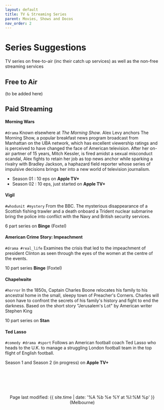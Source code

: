 ```yaml
---
layout: default
title: TV & Streaming Series
parent: Movies, Shows and Docos
nav_order: 2
---
```

# Series Suggestions
TV series on free-to-air (inc their catch up services) as well as the non-free streaming services
## Free to Air
(to be added here)

## Paid Streaming

#### Morning Wars
`#drama`
Known elsewhere at *The Morning Show*. Alex Levy anchors The Morning Show, a popular breakfast news program broadcast from Manhattan on the UBA network, which has excellent viewership ratings and is perceived to have changed the face of American television.  After her on-air partner of 15 years, Mitch Kessler, is fired amidst a sexual misconduct scandal, Alex fights to retain her job as top news anchor while sparking a rivalry with Bradley Jackson, a haphazard field reporter whose series of impulsive decisions brings her into a new world of television journalism. 
- Season 01 : 10 eps on **Apple TV+**
- Season 02 : 10 eps, just started on **Apple TV+**

#### Vigil
`#whodunit #mystery`
From the BBC. The mysterious disappearance of a Scottish fishing trawler and a death onboard a Trident nuclear submarine bring the police into conflict with the Navy and British security services.

6 part series on **Binge** (Foxtel)

#### American Crime Story: Impeachment
`#drama #real_life`
Examines the crisis that led to the impeachment of president Clinton as seen through the eyes of the women at the centre of the events.

10 part series **Binge** (Foxtel)

#### Chapelwaite
`#horror`
In the 1850s, Captain Charles Boone relocates his family to his ancestral home in the small, sleepy town of Preacher's Corners. Charles will soon have to confront the secrets of his family's history and fight to end the darkness.  Based on the short story "Jerusalem's Lot" by American writer Stephen King

10 part series on **Stan**


#### Ted Lasso
 `#comedy #drama #sport`
Follows an American football coach Ted Lasso who heads to the U.K. to manage a struggling London football team in the top flight of English football.

Season 1 and Season 2 (in progress) on **Apple TV+**

<br><br><br><br>
<p align="center" class="text-small text-grey-dk-000 mb-0">
Page last modified: {{ site.time | date: '%A %b %e %Y at %I:%M %p' }}  (Melbourne)
</p>